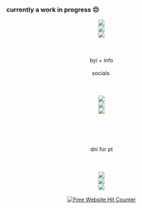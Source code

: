 ### currently a work in progress 😔
<div align=center><img src=""/>



<div align=center><img src="https://file.garden/Z27h4AbA8Ge0bepr/98a8a387.gif"/>
<div align=center><img src="https://file.garden/Z27h4AbA8Ge0bepr/cooltext472696257618665.png"/>
<div align=center><img src="https://file.garden/Z27h4AbA8Ge0bepr/b42e60b6.gif"/>
<br></br>
<br></br> byi + info
<br></br> socials. 
<br></br>
<br></br>
<img src="https://file.garden/Z27h4AbA8Ge0bepr/13b67c48.gif"/>
<div align=center><img src="https://file.garden/Z27h4AbA8Ge0bepr/b3795190.gif"/>
<div align=center><img src="https://file.garden/Z27h4AbA8Ge0bepr/b42e60b6.gif"/>
<br></br>
<br></br>
<br></br> dni for pt
<br></br>
<br></br>
<div align=center><img src="https://file.garden/Z27h4AbA8Ge0bepr/13b67c48.gif"/>
<div align=center><img src="https://file.garden/Z27h4AbA8Ge0bepr/cooltext472696453405895.png"/>
<div align=center><img src="https://file.garden/Z27h4AbA8Ge0bepr/2c555316.gif"/>
<br></br>

<div align=center><a href='https://www.free-website-hit-counter.com'><img src='https://www.free-website-hit-counter.com/zc.php?d=4&id=3030&s=5' border='0' alt='Free Website Hit Counter'>

